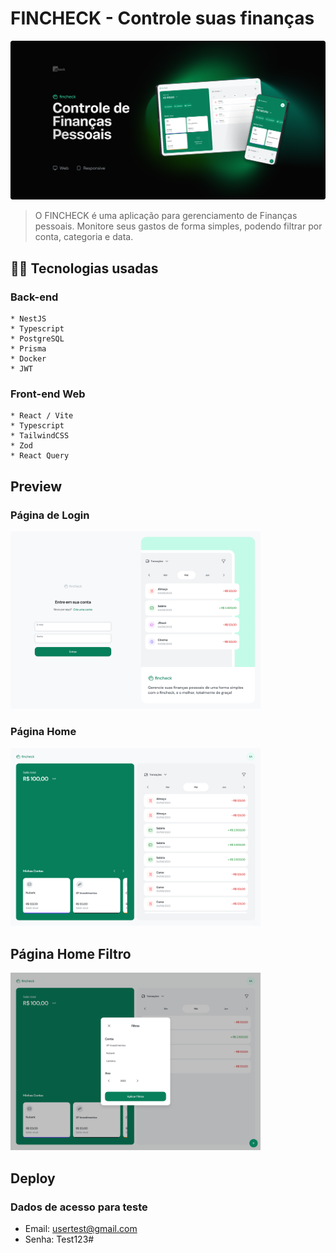 # FINCHECK - Controle suas finanças


<img src="./assets/preview.png" alt="preview">

> O FINCHECK é uma aplicação para gerenciamento de Finanças pessoais. Monitore seus gastos de forma simples, podendo filtrar por conta, categoria e data.

## 👩‍💻 Tecnologias usadas
  
  ### Back-end
    * NestJS
    * Typescript
    * PostgreSQL
    * Prisma
    * Docker
    * JWT

  ### Front-end Web

    * React / Vite 
    * Typescript
    * TailwindCSS
    * Zod
    * React Query
    
## Preview

### Página de Login

<img src="./assets/Login.jpg" alt="preview" width="400px">

### Página Home

<img src="./assets/Home1.jpg" alt="preview" width="400px">

## Página Home Filtro

<img src="./assets/Home2.png" alt="preview" width="400px">

## Deploy

### Dados de acesso para teste
* Email: usertest@gmail.com
* Senha: Test123#
